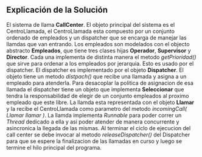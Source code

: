 ## Explicación de la Solución

El sistema de llama **CallCenter**. El objeto principal del sistema es el CentroLlamada, el CentroLlamada esta compuesto por un conjunto ordenado de empleados y un dispatcher que se encarga de manejar las llamdas que van entrando.
Los empleados son modelados con el objecto abstracto **Empleados**, que tiene tres clases hijas **Operador**, **Supervisor** y **Director**. Cada una implementa de distinta manera el metodo *getPrioridad()* que sirve para ordenar a los empleados por jerarquia. Esto es usado por el dispatcher.
El dispatcher es implementado por el objeto **Dispatcher**. El objeto tiene un metodo *distpach()* que recibe una llamada y  asigna a un empleado para atenderla. Para desacoplar la politica de asignacion de esa llamada el dispatcher tiene un objeto que implementa **Seleccionar** que tendra la responsabilidad de elegir de un conjunto empleados al proximo empleado que este libre.
La llamda esta representada con el objeto **Llamar** y la recibe el CentroLlamada como parametro del metodo *incomingCall( Llamar llamar )*. La llamda implementa *Runnable* para poder correr un *Thread* dedicado a ella y asi poder atender de manera concurrente y asincronica la llegada de las mismas.
Al terminar el ciclo de ejecucion del call center se debe invocar al metodo *releaseDispatcher()* del Dispatcher para que se espere la finalizacion de las llamadas en curso y luego se termine el hilo principal del programa.